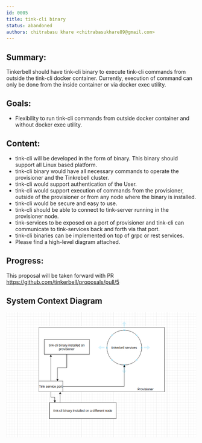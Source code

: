 ```yaml
---
id: 0005
title: tink-cli binary
status: abandoned 
authors: chitrabasu khare <chitrabasukhare89@gmail.com>
---
```


## Summary:

Tinkerbell should have tink-cli binary to execute tink-cli commands from outside the tink-cli docker container. Currently, execution of command can only be done from the inside container or via docker exec utility. 

## Goals:

- Flexibility to run tink-cli commands from outside docker container and without docker exec utility.

## Content: 

- tink-cli will be developed in the form of binary. This binary should support all Linux based platform.
- tink-cli binary would have all necessary commands to operate the provisioner and the Tinkrebell cluster.
- tink-cli would support authentication of the User.
- tink-cli would support execution of commands from the provisioner, outside of the provisioner or from any node where the binary is installed.
- tink-cli would be secure and easy to use. 
- tink-cli should be able to connect to tink-server running in the provisioner node. 
- tink-services to be exposed on a port of provisioner and tink-cli can communicate to tink-services back and forth via that port. 
- tink-cli binaries can be implemented on top of grpc or rest services.
- Please find a high-level diagram attached.

## Progress:

This proposal will be taken forward with PR https://github.com/tinkerbell/proposals/pull/5

## System Context Diagram
![tink-cli HLD](tink-cli_HLD.png)
